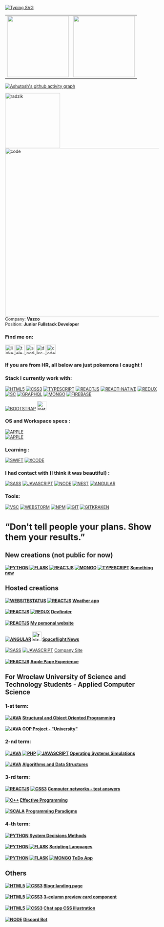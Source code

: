 <!-- ## Welcome to my github. <img src="https://media.giphy.com/media/hvRJCLFzcasrR4ia7z/giphy.gif" width="25px"> -->
[![Typing SVG](https://readme-typing-svg.herokuapp.com?size=30&duration=3000&color=F7F110&center=true&width=700&lines=Junior+Fullstack+Developer;Computer+Science+Student;Gym+Enthusiast;F1+Fan)](https://git.io/typing-svg)
<table>
  <tr>
    <td valign="top">
      <img src="https://github-readme-stats.vercel.app/api/top-langs/?username=Jakub-Radzik&langs_count=30&layout=compact&show_icons=true&icon_color=34abeb&theme=highcontrast" height="200" /></td>
    <td valign="top">
      <img src="https://github-readme-stats.vercel.app/api?username=Jakub-Radzik&show_icons=true&theme=highcontrast" height="200" />
<!--           <a href="https://awesome-github-stats.azurewebsites.net/index.html??cardType=level-alternate&theme=highcontrast">    <img  alt="jakub-radzik's GitHub Stats" src="https://awesome-github-stats.azurewebsites.net/user-stats/jakub-radzik?cardType=level-alternate&theme=highcontrast" />  </a> -->
    </td>
  </tr>

</table>

[![Ashutosh's github activity graph](https://activity-graph.herokuapp.com/graph?username=jakub-radzik&theme=react-dark)](https://github.com/ashutosh00710/github-readme-activity-graph)

<img height="180em" src="https://github-readme-streak-stats.herokuapp.com/?user=Jakub-Radzik&theme=highcontrast" alt="radzik" />

<!-- https://www.codewars.com/users/radzikoska123/badges/large
<a href="https://jakub-radzik.ovh"><h1>🌐 Visit my personal website 🌐 [![WEBSITESTATUS](https://img.shields.io/website-up-down-green-red/http/jakub-radzik.ovh.svg)](https://jakub-radzik.ovh/)</h1></a> 
 -->
<img align="right" src="https://camo.githubusercontent.com/5ddf73ad3a205111cf8c686f687fc216c2946a75005718c8da5b837ad9de78c9/68747470733a2f2f7468756d62732e6766796361742e636f6d2f4576696c4e657874446576696c666973682d736d616c6c2e676966" alt="code" width="550"/>

<!-- <img align="right" src="https://github.com/radzikoska123/radzikoska123/blob/main/icons/pepe1.gif" alt="gif" width="550"/> -->
<!-- <img align="right" src="https://github.com/radzikoska123/radzikoska123/blob/main/icons/programming.gif" alt="gif" width="550"/> -->
<div>
  
Company: <b>Vazco</b></br>
Position: <b>Junior Fullstack Developer</b>

### Find me on:
<div>
  
  <a href="https://www.linkedin.com/in/jakub-radzik-726682174/">
    <img src="https://github.com/radzikoska123/radzikoska123/blob/main/icons/linkedin.svg" alt="linkedin" width="30"/>
  </a>
  
  <a href="https://t.me/KubusRadzik">
    <img src="https://github.com/radzikoska123/radzikoska123/blob/main/icons/telegram.svg" alt="telegram" width="30"/>
  </a>  
  
  <a href="https://open.spotify.com/user/jradzik4?si=ba57331227964218">
    <img src="https://github.com/radzikoska123/radzikoska123/blob/main/icons/spotify.svg" alt="spotify" width="30"/>
  </a>
  
  <a href="https://discordapp.com/users/626702618298941449">
    <img src="https://github.com/radzikoska123/radzikoska123/blob/main/icons/discord.svg" alt="discord" width="30"/>
  </a>
  
  <a href="https://www.codewars.com/users/radzikoska123">
    <img src="https://github.com/radzikoska123/radzikoska123/blob/main/icons/codewars.svg" alt="codewars" width="30"/>
  </a>
  
</div>

<div>
 
### If you are from HR, all below are just pokemons I caught !
 
### Stack I currently work with:
  
<div align="left">
  
[![HTML5](https://img.shields.io/badge/-HTML5-E34F26?&style=for-the-badge&logo=html5&logoColor=white&link=https://github.com/Jakub-Radzik/Jakub-Radzik/)](https://github.com/Jakub-Radzik/Jakub-Radzik/)
[![CSS3](https://img.shields.io/badge/-CSS3-1572B6?&style=for-the-badge&logo=css3&link=https://github.com/Jakub-Radzik/Jakub-Radzik/)](https://github.com/Jakub-Radzik/Jakub-Radzik/)
[![TYPESCRIPT](https://img.shields.io/badge/TypeScript-007ACC?style=for-the-badge&logo=typescript&logoColor=white&link=https://github.com/Jakub-Radzik/Jakub-Radzik/)](https://github.com/Jakub-Radzik/Jakub-Radzik/)
[![REACTJS](https://img.shields.io/badge/-ReactJs-61DAFB?logo=react&logoColor=white&style=for-the-badge&link=https://github.com/Jakub-Radzik/Jakub-Radzik/)](https://github.com/Jakub-Radzik/Jakub-Radzik/)
[![REACT-NATIVE](https://img.shields.io/badge/React_Native-20232A?style=for-the-badge&logo=react&logoColor=61DAFB&link=https://github.com/Jakub-Radzik/Jakub-Radzik/)](https://github.com/Jakub-Radzik/Jakub-Radzik/)
[![REDUX](https://img.shields.io/badge/Redux-593D88?style=for-the-badge&logo=redux&logoColor=white&logoColor=61DAFB&link=https://github.com/Jakub-Radzik/Jakub-Radzik/)](https://github.com/Jakub-Radzik/Jakub-Radzik/)
[![SC](https://img.shields.io/badge/styled--components-DB7093?style=for-the-badge&logo=styled-components&logoColor=white&logoColor=white&logoColor=61DAFB&link=https://github.com/Jakub-Radzik/Jakub-Radzik/)](https://github.com/Jakub-Radzik/Jakub-Radzik/)
[![GRAPHQL](https://img.shields.io/badge/GraphQl-E10098?style=for-the-badge&logo=graphql&logoColor=white&link=https://github.com/Jakub-Radzik/Jakub-Radzik/)](https://github.com/Jakub-Radzik/Jakub-Radzik/) 
[![MONGO](https://img.shields.io/badge/MongoDB-4EA94B?style=for-the-badge&logo=mongodb&logoColor=white&link=https://github.com/Jakub-Radzik/Jakub-Radzik/)](https://github.com/Jakub-Radzik/Jakub-Radzik/) 
[![FIREBASE](https://img.shields.io/badge/firebase-ffca28?style=for-the-badge&logo=firebase&logoColor=black&link=https://github.com/Jakub-Radzik/Jakub-Radzik/)](https://github.com/Jakub-Radzik/Jakub-Radzik/) 

[![BOOTSTRAP](https://img.shields.io/badge/Bootstrap-563D7C?style=for-the-badge&logo=bootstrap&logoColor=white)](https://github.com/Jakub-Radzik/Jakub-Radzik/) 
<img src="https://github.com/radzikoska123/radzikoska123/blob/main/icons/meteor.png" alt="meteor" width="30"/>
</div>

 
### OS and Workspace specs :
  
<div align="left">
  
  [![APPLE](https://img.shields.io/badge/Apple-MacBook_Pro-999999?style=for-the-badge&logo=apple&logoColor=white&logoColor=white&logoColor=white&logoColor=61DAFB&link=https://github.com/Jakub-Radzik/Jakub-Radzik/)](https://github.com/Jakub-Radzik/Jakub-Radzik/)  
  [![APPLE](https://img.shields.io/badge/iOS-000000?style=for-the-badge&logo=ios&logoColor=white&link=https://github.com/Jakub-Radzik/Jakub-Radzik/)](https://github.com/Jakub-Radzik/Jakub-Radzik/)
  
  
</div>
  
 
### Learning :
  
<div align="left">
  
[![SWIFT](	https://img.shields.io/badge/Swift-FA7343?style=for-the-badge&logo=swift&logoColor=white&link=https://github.com/Jakub-Radzik/Jakub-Radzik/)](https://github.com/Jakub-Radzik/Jakub-Radzik/)
[![XCODE](	https://img.shields.io/badge/Xcode-007ACC?style=for-the-badge&logo=Xcode&logoColor=white&link=https://github.com/Jakub-Radzik/Jakub-Radzik/)](https://github.com/Jakub-Radzik/Jakub-Radzik/)
</div>
 
### I had contact with (I think it was beautiful) :
  
<div align="left">
  
[![SASS](https://img.shields.io/badge/Sass-CC6699?style=for-the-badge&logo=sass&logoColor=white&link=https://github.com/Jakub-Radzik/Jakub-Radzik/)](https://github.com/Jakub-Radzik/Jakub-Radzik/)
[![JAVASCRIPT](https://img.shields.io/badge/JavaScript-323330?style=for-the-badge&logo=javascript&logoColor=F7DF1E&link=https://github.com/Jakub-Radzik/Jakub-Radzik/)](https://github.com/Jakub-Radzik/Jakub-Radzik/)
[![NODE](https://img.shields.io/badge/Node.js-339933?style=for-the-badge&logo=nodedotjs&logoColor=white&link=https://github.com/Jakub-Radzik/Jakub-Radzik/)](https://github.com/Jakub-Radzik/Jakub-Radzik/)
[![NEST](https://img.shields.io/badge/nestjs-E0234E?style=for-the-badge&logo=nestjs&logoColor=white&link=https://github.com/Jakub-Radzik/Jakub-Radzik/)](https://github.com/Jakub-Radzik/Jakub-Radzik/)
[![ANGULAR](https://img.shields.io/badge/Angular-DD0031?style=for-the-badge&logo=angular&logoColor=white&link=https://github.com/Jakub-Radzik/Jakub-Radzik/)](https://github.com/Jakub-Radzik/Jakub-Radzik/)
</div>
  
<!-- ### I learn and hope for more than an afair:
<div>
</div> -->
  
<!-- ### I worked with but the love is gone :
  
<div>
<img src="https://github.com/radzikoska123/radzikoska123/blob/main/icons/java.png" alt="java" width="30"/>
<img src="https://github.com/radzikoska123/radzikoska123/blob/main/icons/spring-logo.png" alt="spring" width="30"/>
</div> -->
  
<!-- ### I had contact with and please don't start again :
<div>
<img src="https://github.com/radzikoska123/radzikoska123/blob/main/icons/php.png" alt="PHP" width="30"/>
<img src="https://github.com/radzikoska123/radzikoska123/blob/main/icons/python.png" alt="python" width="30"/>
</div> -->
  
### Tools:
<div>

  [![VSC](	https://img.shields.io/badge/Visual_Studio_Code-0078D4?style=for-the-badge&logo=visual%20studio%20code&logoColor=white&link=https://github.com/Jakub-Radzik/Jakub-Radzik/)](https://github.com/Jakub-Radzik/Jakub-Radzik/)
  [![WEBSTORM](https://img.shields.io/badge/WebStorm-000000?style=for-the-badge&logo=WebStorm&logoColor=white&link=https://github.com/Jakub-Radzik/Jakub-Radzik/)](https://github.com/Jakub-Radzik/Jakub-Radzik/)
  [![NPM](https://img.shields.io/badge/npm-CB3837?style=for-the-badge&logo=npm&logoColor=white&link=https://github.com/Jakub-Radzik/Jakub-Radzik/)](https://github.com/Jakub-Radzik/Jakub-Radzik/)
  [![GIT](https://img.shields.io/badge/GIT-E44C30?style=for-the-badge&logo=git&logoColor=white&link=https://github.com/Jakub-Radzik/Jakub-Radzik/)](https://github.com/Jakub-Radzik/Jakub-Radzik/)
  [![GITKRAKEN](https://img.shields.io/badge/GitKraken-179287?style=for-the-badge&logo=GitKraken&logoColor=white&link=https://github.com/Jakub-Radzik/Jakub-Radzik/)](https://github.com/Jakub-Radzik/Jakub-Radzik/)
</div>

# “Don't tell people your plans. Show them your results.”

<!-- ### WORKING ON: -->

  
<!-- #### <img src="https://github.com/radzikoska123/radzikoska123/blob/main/icons/react.png" alt="react" width="30"/> <img src="https://github.com/radzikoska123/radzikoska123/blob/main/icons/redux.png" alt="redux" width="30"/> <img src="https://github.com/radzikoska123/radzikoska123/blob/main/icons/java.png" alt="java" width="30"/> <img src="https://github.com/radzikoska123/radzikoska123/blob/main/icons/spring-logo.png" alt="spring" width="30"/> <a href="https://github.com/Future-Developers-Lab/Skill-Up">Skill Up</a> - Team Project
  [![Readme Card](https://github-readme-stats.vercel.app/api/pin/?username=Future-Developers-Lab&repo=Skill-Up&theme=radical)](https://github.com/Future-Developers-Lab/Skill-Up) -->

## New creations (not public for now)
#### [![PYTHON](https://img.shields.io/badge/Python-3776AB?style=for-the-badge&logo=python&logoColor=white&link=https://github.com/Jakub-Radzik/Jakub-Radzik/)](https://github.com/Jakub-Radzik/Jakub-Radzik/) [![FLASK](https://img.shields.io/badge/Flask-000000?style=for-the-badge&logo=flask&logoColor=white&link=https://github.com/Jakub-Radzik/Jakub-Radzik/)](https://github.com/Jakub-Radzik/Jakub-Radzik/) [![REACTJS](https://img.shields.io/badge/-ReactJs-61DAFB?logo=react&logoColor=white&style=for-the-badge&link=https://github.com/Jakub-Radzik/Jakub-Radzik/)](https://github.com/Jakub-Radzik/Jakub-Radzik/) [![MONGO](https://img.shields.io/badge/MongoDB-4EA94B?style=for-the-badge&logo=mongodb&logoColor=white&link=https://github.com/Jakub-Radzik/Jakub-Radzik/)](https://github.com/Jakub-Radzik/Jakub-Radzik/) [![TYPESCRIPT](https://img.shields.io/badge/TypeScript-007ACC?style=for-the-badge&logo=typescript&logoColor=white&link=https://github.com/Jakub-Radzik/Jakub-Radzik/)](https://github.com/Jakub-Radzik/Jakub-Radzik/)  <a href="https://github.com/Jakub-Radzik/Jakub-Radzik/">Something new</a>
  
## Hosted creations  
  
#### [![WEBSITESTATUS](https://img.shields.io/website-up-down-green-red/http/jakub-radzik.github.io/weatherApp.svg)](https://jakub-radzik.github.io/weatherApp/) [![REACTJS](https://img.shields.io/badge/-ReactJs-61DAFB?logo=react&logoColor=white&style=for-the-badge&link=https://github.com/Jakub-Radzik/Jakub-Radzik/)](https://github.com/Jakub-Radzik/Jakub-Radzik/) <a href="https://jakub-radzik.github.io/weatherApp/">Weather app</a>

#### [![REACTJS](https://img.shields.io/badge/-ReactJs-61DAFB?logo=react&logoColor=white&style=for-the-badge&link=https://github.com/Jakub-Radzik/Jakub-Radzik/)](https://github.com/Jakub-Radzik/Jakub-Radzik/) [![REDUX](https://img.shields.io/badge/Redux-593D88?style=for-the-badge&logo=redux&logoColor=white&logoColor=61DAFB&link=https://github.com/Jakub-Radzik/Jakub-Radzik/)](https://github.com/Jakub-Radzik/Jakub-Radzik/) <a href="https://jakub-radzik.github.io/devfinder/">Devfinder</a>
  
<!-- #### <img src="https://github.com/radzikoska123/radzikoska123/blob/main/icons/react.png" alt="react" width="30"/> <img src="https://github.com/radzikoska123/radzikoska123/blob/main/icons/redux.png" alt="redux" width="30"/> <a href="https://jakub-radzik.github.io/countries/">REST Countries API</a> -->
#### [![REACTJS](https://img.shields.io/badge/-ReactJs-61DAFB?logo=react&logoColor=white&style=for-the-badge&link=https://github.com/Jakub-Radzik/Jakub-Radzik/)](https://github.com/Jakub-Radzik/Jakub-Radzik/) <a href="https://jakub-radzik.ovh/">My personal website</a>
#### [![ANGULAR](https://img.shields.io/badge/Angular-DD0031?style=for-the-badge&logo=angular&logoColor=white&link=https://github.com/Jakub-Radzik/Jakub-Radzik/)](https://github.com/Jakub-Radzik/Jakub-Radzik/) <img src="https://github.com/radzikoska123/radzikoska123/blob/main/icons/rxjs.png" alt="rxjs" width="30"/> <a href="https://jakub-radzik.github.io/Rekrutacja/">Spaceflight News</a>
<!-- #### <img src="https://github.com/radzikoska123/radzikoska123/blob/main/icons/angular.svg" alt="angular" width="30"/> <img src="https://github.com/radzikoska123/radzikoska123/blob/main/icons/rxjs.png" alt="rxjs" width="30"/> <a href="https://jakub-radzik.github.io/challenge5host/">Calculator</a>
#### <img src="https://github.com/radzikoska123/radzikoska123/blob/main/icons/angular.svg" alt="angular" width="30"/> <img src="https://github.com/radzikoska123/radzikoska123/blob/main/icons/rxjs.png" alt="rxjs" width="30"/> <a href="https://jakub-radzik.github.io/ip-tracker/">IP Tracker</a> -->
#### 
  [![SASS](https://img.shields.io/badge/Sass-CC6699?style=for-the-badge&logo=sass&logoColor=white&link=https://github.com/Jakub-Radzik/Jakub-Radzik/)](https://github.com/Jakub-Radzik/Jakub-Radzik/)
[![JAVASCRIPT](https://img.shields.io/badge/JavaScript-323330?style=for-the-badge&logo=javascript&logoColor=F7DF1E&link=https://github.com/Jakub-Radzik/Jakub-Radzik/)](https://github.com/Jakub-Radzik/Jakub-Radzik/) <a href="https://bruk-systempol.pl/">Company Site</a>
  
#### [![REACTJS](https://img.shields.io/badge/-ReactJs-61DAFB?logo=react&logoColor=white&style=for-the-badge&link=https://github.com/Jakub-Radzik/Jakub-Radzik/)](https://github.com/Jakub-Radzik/Jakub-Radzik/) <a href="https://jakub-radzik.github.io/apple-page-experience/">Apple Page Experience</a>

## For Wrocław University of Science and Technology Students - Applied Computer Science  
### 1-st term:
#### [![JAVA](https://img.shields.io/badge/Java-ED8B00?style=for-the-badge&logo=java&logoColor=white&link=https://github.com/Jakub-Radzik/Jakub-Radzik/)](https://github.com/Jakub-Radzik/Jakub-Radzik/) <a href="https://github.com/Jakub-Radzik/PSiO">Structural and Obiect Oriented Programming</a>
#### [![JAVA](https://img.shields.io/badge/Java-ED8B00?style=for-the-badge&logo=java&logoColor=white&link=https://github.com/Jakub-Radzik/Jakub-Radzik/)](https://github.com/Jakub-Radzik/Jakub-Radzik/) <a href="https://github.com/Jakub-Radzik/Uczelnia">OOP Project - "University"</a>
  
###  2-nd term:
#### [![JAVA](https://img.shields.io/badge/Java-ED8B00?style=for-the-badge&logo=java&logoColor=white&link=https://github.com/Jakub-Radzik/Jakub-Radzik/)](https://github.com/Jakub-Radzik/Jakub-Radzik/) [![PHP](https://img.shields.io/badge/PHP-777BB4?style=for-the-badge&logo=php&logoColor=white&link=https://github.com/Jakub-Radzik/Jakub-Radzik/)](https://github.com/Jakub-Radzik/Jakub-Radzik/) [![JAVASCRIPT](https://img.shields.io/badge/JavaScript-323330?style=for-the-badge&logo=javascript&logoColor=F7DF1E&link=https://github.com/Jakub-Radzik/Jakub-Radzik/)](https://github.com/Jakub-Radzik/Jakub-Radzik/)  <a href="https://github.com/radzikoska123/Operating-Systems-Laboratory">Operating Systems Simulations</a>
#### [![JAVA](https://img.shields.io/badge/Java-ED8B00?style=for-the-badge&logo=java&logoColor=white&link=https://github.com/Jakub-Radzik/Jakub-Radzik/)](https://github.com/Jakub-Radzik/Jakub-Radzik/) <a href="https://github.com/radzikoska123/Algorithms-and-data-structures">Algorithms and Data Structures</a>
###  3-rd term:
#### [![REACTJS](https://img.shields.io/badge/-ReactJs-61DAFB?logo=react&logoColor=white&style=for-the-badge&link=https://github.com/Jakub-Radzik/Jakub-Radzik/)](https://github.com/Jakub-Radzik/Jakub-Radzik/) [![CSS3](https://img.shields.io/badge/-CSS3-1572B6?&style=for-the-badge&logo=css3&link=https://github.com/Jakub-Radzik/Jakub-Radzik/)](https://github.com/Jakub-Radzik/Jakub-Radzik/) <a href="https://jakub-radzik.github.io/networks-test/">Computer networks - test answers
#### [![C++](https://img.shields.io/badge/C%2B%2B-00599C?style=for-the-badge&logo=c%2B%2B&logoColor=white&link=https://github.com/Jakub-Radzik/Jakub-Radzik/)](https://github.com/Jakub-Radzik/Jakub-Radzik/) <a href="https://github.com/radzikoska123/effective-programming-techniques">Effective Programming</a>
#### [![SCALA](https://img.shields.io/badge/Scala-DC322F?style=for-the-badge&logo=scala&logoColor=white&link=https://github.com/Jakub-Radzik/Jakub-Radzik/)](https://github.com/Jakub-Radzik/Jakub-Radzik/) <a href="https://github.com/radzikoska123/programming-paradigms">Programming Paradigms</a>

###  4-th term:
#### [![PYTHON](https://img.shields.io/badge/Python-3776AB?style=for-the-badge&logo=python&logoColor=white&link=https://github.com/Jakub-Radzik/Jakub-Radzik/)](https://github.com/Jakub-Radzik/Jakub-Radzik/) <a href="https://github.com/Jakub-Radzik/system-decisions-methods">System Decisions Methods</a>
#### [![PYTHON](https://img.shields.io/badge/Python-3776AB?style=for-the-badge&logo=python&logoColor=white&link=https://github.com/Jakub-Radzik/Jakub-Radzik/)](https://github.com/Jakub-Radzik/Jakub-Radzik/) [![FLASK](https://img.shields.io/badge/Flask-000000?style=for-the-badge&logo=flask&logoColor=white&link=https://github.com/Jakub-Radzik/Jakub-Radzik/)](https://github.com/Jakub-Radzik/Jakub-Radzik/)  <a href="https://github.com/Jakub-Radzik/ScritpingLanguages">Scripting Languages</a>
#### [![PYTHON](https://img.shields.io/badge/Python-3776AB?style=for-the-badge&logo=python&logoColor=white&link=https://github.com/Jakub-Radzik/Jakub-Radzik/)](https://github.com/Jakub-Radzik/Jakub-Radzik/) [![FLASK](https://img.shields.io/badge/Flask-000000?style=for-the-badge&logo=flask&logoColor=white&link=https://github.com/Jakub-Radzik/Jakub-Radzik/)](https://github.com/Jakub-Radzik/Jakub-Radzik/) [![MONGO](https://img.shields.io/badge/MongoDB-4EA94B?style=for-the-badge&logo=mongodb&logoColor=white&link=https://github.com/Jakub-Radzik/Jakub-Radzik/)](https://github.com/Jakub-Radzik/Jakub-Radzik/)  <a href="https://slp-todo.herokuapp.com">ToDo App</a>
  
## Others
#### [![HTML5](https://img.shields.io/badge/-HTML5-E34F26?&style=for-the-badge&logo=html5&logoColor=white&link=https://github.com/Jakub-Radzik/Jakub-Radzik/)](https://github.com/Jakub-Radzik/Jakub-Radzik/) [![CSS3](https://img.shields.io/badge/-CSS3-1572B6?&style=for-the-badge&logo=css3&link=https://github.com/Jakub-Radzik/Jakub-Radzik/)](https://github.com/Jakub-Radzik/Jakub-Radzik/) <a href="https://github.com/radzikoska123/Challenges">Blogr landing page</a>
#### [![HTML5](https://img.shields.io/badge/-HTML5-E34F26?&style=for-the-badge&logo=html5&logoColor=white&link=https://github.com/Jakub-Radzik/Jakub-Radzik/)](https://github.com/Jakub-Radzik/Jakub-Radzik/) [![CSS3](https://img.shields.io/badge/-CSS3-1572B6?&style=for-the-badge&logo=css3&link=https://github.com/Jakub-Radzik/Jakub-Radzik/)](https://github.com/Jakub-Radzik/Jakub-Radzik/) <a href="https://github.com/radzikoska123/Challenges">3-column preview card component</a>
#### [![HTML5](https://img.shields.io/badge/-HTML5-E34F26?&style=for-the-badge&logo=html5&logoColor=white&link=https://github.com/Jakub-Radzik/Jakub-Radzik/)](https://github.com/Jakub-Radzik/Jakub-Radzik/) [![CSS3](https://img.shields.io/badge/-CSS3-1572B6?&style=for-the-badge&logo=css3&link=https://github.com/Jakub-Radzik/Jakub-Radzik/)](https://github.com/Jakub-Radzik/Jakub-Radzik/) <a href="https://github.com/radzikoska123/Challenges">Chat app CSS illustration</a>
#### [![NODE](https://img.shields.io/badge/Node.js-339933?style=for-the-badge&logo=nodedotjs&logoColor=white&link=https://github.com/Jakub-Radzik/Jakub-Radzik/)](https://github.com/Jakub-Radzik/Jakub-Radzik/) <a href="https://github.com/radzikoska123/DiscordBot">Discord Bot</a>




<!-- ### Learning: -->
<!-- <div> -->
<!-- <img src="https://github.com/radzikoska123/radzikoska123/blob/main/icons/node.png" alt="NODE" width="30"/> -->
<!-- <img src="https://github.com/radzikoska123/radzikoska123/blob/main/icons/junit5.png" alt="junit5" width="30"/> -->
<!-- <img src="https://github.com/radzikoska123/radzikoska123/blob/main/icons/maven.png" alt="maven" width="25"/> -->
<!-- <img src="https://github.com/radzikoska123/radzikoska123/blob/main/icons/mockito.png" alt="mockito" width="60"/> -->
<!-- </div> -->

<!-- ### Basic knowledge: -->

  
</div>



<!--
**radzikoska123/radzikoska123** is a ✨ _special_ ✨ repository because its `README.md` (this file) appears on your GitHub profile.

Here are some ideas to get you started:

- 🔭 I’m currently working on ...
- 🌱 I’m currently learning ...
- 👯 I’m looking to collaborate on ...
- 🤔 I’m looking for help with ...
- 💬 Ask me about ...
- 📫 How to reach me: ...
- 😄 Pronouns: ...
- ⚡ Fun fact: ...
-->
